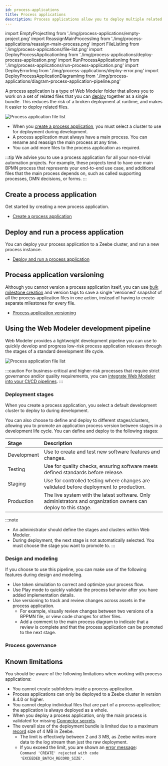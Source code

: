```yaml
---
id: process-applications
title: Process applications
description: Process applications allow you to deploy multiple related files together in a single bundle.
---
```


import EmptyProjectImg from './img/process-applications/empty-project.png'
import ReassignMainProcessImg from './img/process-applications/reassign-main-process.png'
import FileListImg from './img/process-applications/file-list.png'
import DeployProcessApplicationImg from './img/process-applications/deploy-process-application.png'
import RunProcessApplicationImg from './img/process-applications/run-process-application.png'
import DeployErrorImg from './img/process-applications/deploy-error.png'
import DeployProcessApplicationDiagramImg from './img/process-applications/diagram-process-application-pipeline.png'

A process application is a type of Web Modeler folder that allows you to work on a set of related files that you can [deploy](deploy-process-application.md) together as a single bundle. This reduces the risk of a broken deployment at runtime, and makes it easier to deploy related files.

<p><img src={FileListImg} alt="Process application file list" /></p>

- When you [create a process application](create-a-process-application.md), you must select a cluster to use for deployment during development.
- A process application must always have a main process. You can rename and reassign the main process at any time.
- You can add more files to the process application as required.

:::tip
We advise you to use a process application for all your non-trivial automation projects. For example, these projects tend to have one main BPMN process that represents your end-to-end use case, and additional files that the main process depends on, such as called supporting processes, DMN decisions, or forms.
:::

## Create a process application

Get started by creating a new process application.

- [Create a process application](create-a-process-application.md)

## Deploy and run a process application

You can deploy your process application to a Zeebe cluster, and run a new process instance.

- [Deploy and run a process application](deploy-process-application.md)

## Process application versioning

Although you cannot version a process application itself, you can use [bulk milestone creation](milestones.md#bulk-milestone-creation) and version tags to save a single 'versioned' snapshot of all the process application files in one action, instead of having to create separate milestones for every file.

- [Process application versioning](process-application-versioning.md)

## Using the Web Modeler development pipeline

Web Modeler provides a lightweight development pipeline you can use to quickly develop and progress low-risk process application releases through the stages of a standard development life cycle.

<p><img src={DeployProcessApplicationDiagramImg} alt="Process application file list" /></p>

:::caution
For business-critical and higher-risk processes that require strict governance and/or quality requirements, you can [integrate Web Modeler into your CI/CD pipelines](/docs/guides/devops-lifecycle/integrate-web-modeler-in-ci-cd/).
:::

### Deployment stages

When you create a process application, you select a default development cluster to deploy to during development.

You can also choose to define and deploy to different stages/clusters, allowing you to promote an application process version between stages in a development life cycle. You can define and deploy to the following stages:

| Stage       | Description                                                                                                     |
| :---------- | :-------------------------------------------------------------------------------------------------------------- |
| Development | Use to create and test new software features and changes.                                                       |
| Testing     | Use for quality checks, ensuring software meets defined standards before release.                               |
| Staging     | Use for controlled testing where changes are validated before deployment to production.                         |
| Production  | The live system with the latest software. Only administrators and organization owners can deploy to this stage. |

:::note

- An administrator should define the stages and clusters within Web Modeler.
- During deployment, the next stage is not automatically selected. You must choose the stage you want to promote to.
  :::

### Design and modeling

If you choose to use this pipeline, you can make use of the following features during design and modeling.

- Use token simulation to correct and optimize your process flow.
- Use Play mode to quickly validate the process behavior after you have added implementation details.
- Use versioning to track and review changes across assets in the process application.
  - For example, visually review changes between two versions of a BPPMN file, or view code changes for other files.
  - Add a comment to the main process diagram to indicate that a review is complete and that the process application can be promoted to the next stage.

### Process governance

## Known limitations

You should be aware of the following limitations when working with process applications:

- You cannot create subfolders inside a process application.
- Process applications can only be deployed to a Zeebe cluster in version 8.4.0 or higher.
- You cannot deploy individual files that are part of a process application; the application is always deployed as a whole.
- When you deploy a process application, only the main process is validated for missing [Connector secrets](../../console/manage-clusters/manage-secrets.md).
- The overall size of the deployment bundle is limited due to a maximum [record](../../zeebe/technical-concepts/internal-processing.md) size of 4 MB in Zeebe.
  - The limit is effectively between 2 and 3 MB, as Zeebe writes more data to the log stream than just the raw deployment.
  - If you exceed the limit, you are shown an [error message](deploy-process-application.md#deployment-errors):<br/>
    `Command 'CREATE' rejected with code 'EXCEEDED_BATCH_RECORD_SIZE'`.
